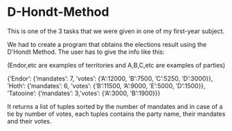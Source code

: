 # D-Hondt-Method
This is one of the 3 tasks that we were given in one of my first-year subject.

We had to create a program that obtains the elections result using the D'Hondt Method. The user has to give the info like this:

(Endor,etc are examples of territories and A,B,C,etc are examples of parties) 

{’Endor’: {’mandates’: 7, ’votes’: {’A’:12000, ’B’:7500, ’C’:5250, ’D’:3000}},
 ’Hoth’: {’mandates’: 6, ’votes’: {’B’:11500, ’A’:9000, ’E’:5000, ’D’:1500}},
 ’Tatooine’: {’mandates’: 3,’votes’: {’A’:3000, ’B’:1900}}}

It returns a list of tuples sorted by the number of mandates and in case of a tie by number of votes, each tuples contains the party name, their mandates and their votes.
